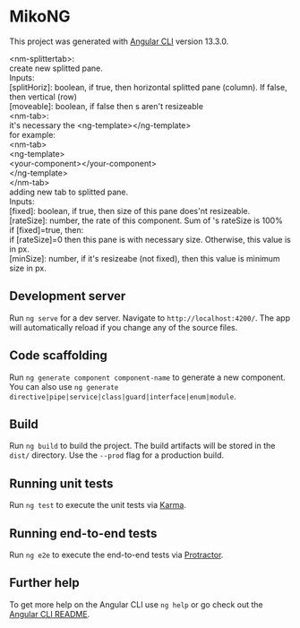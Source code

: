 # MikoNG

This project was generated with [Angular CLI](https://github.com/angular/angular-cli) version 13.3.0.<br>

&#60;nm-splittertab&#62;:<br>
    &#9;create new splitted pane.<br>
    &#9;Inputs:<br>
        &#9;&#9;[splitHoriz]: boolean, if true, then horizontal splitted pane (column). If false, then vertical (row)<br>
        &#9;&#9;[moveable]: boolean, if false then <nm-tab>s aren't resizeable<br>
&#60;nm-tab&#62;:<br>
    &#9;it's necessary the &#60;ng-template&#62;&#60;/ng-template&#62;<br>
    &#9;for example:<br>
        &#9;&#9;&#60;nm-tab&#62;<br>
            &#9;&#9;&#9;&#60;ng-template&#62;<br>
                &#9;&#9;&#9;&#9;&#60;your-component&#62;&#60;/your-component&#62;<br>
            &#9;&#9;&#9;&#60;/ng-template&#62;<br>
        &#9;&#9;&#60;/nm-tab&#62;<br>
    &#9;adding new tab to splitted pane.<br>
    &#9;Inputs:<br>
        &#9;&#9;[fixed]: boolean, if true, then size of this pane does'nt resizeable.<br>
        &#9;&#9;[rateSize]: number, the rate of this component. Sum of <nm-tab>'s rateSize is 100%<br>
            &#9;&#9;&#9;if [fixed]=true, then:<br>
                &#9;&#9;&#9;&#9;if [rateSize]=0 then this pane is with necessary size. Otherwise, this value is in px.<br>
        &#9;&#9;[minSize]: number, if it's resizeabe (not fixed), then this value is minimum size in px.<br>

## Development server

Run `ng serve` for a dev server. Navigate to `http://localhost:4200/`. The app will automatically reload if you change any of the source files.

## Code scaffolding

Run `ng generate component component-name` to generate a new component. You can also use `ng generate directive|pipe|service|class|guard|interface|enum|module`.

## Build

Run `ng build` to build the project. The build artifacts will be stored in the `dist/` directory. Use the `--prod` flag for a production build.

## Running unit tests

Run `ng test` to execute the unit tests via [Karma](https://karma-runner.github.io).

## Running end-to-end tests

Run `ng e2e` to execute the end-to-end tests via [Protractor](http://www.protractortest.org/).

## Further help

To get more help on the Angular CLI use `ng help` or go check out the [Angular CLI README](https://github.com/angular/angular-cli/blob/master/README.md).
